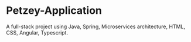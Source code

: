 # Petzey-Application
A full-stack project using Java, Spring, Microservices architecture, HTML, CSS, Angular, Typescript.
